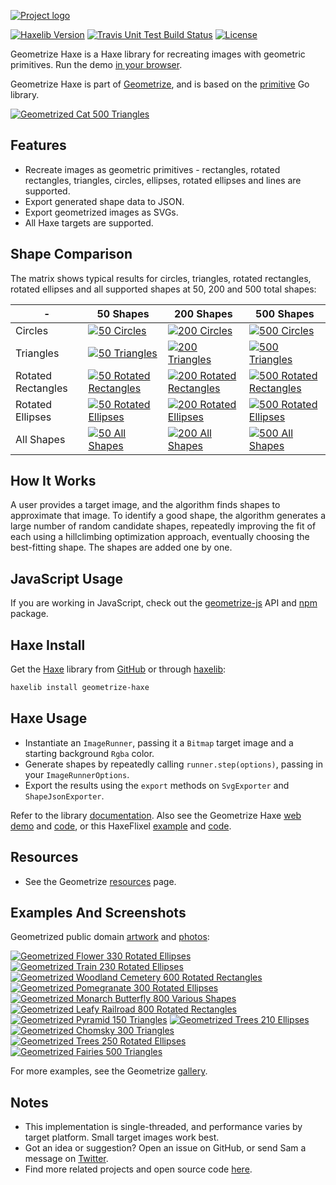 [![Project logo](https://github.com/Tw1ddle/geometrize-haxe/blob/master/screenshots/logo.png?raw=true "Geometrize Haxe - recreating images as geometric shapes logo")](https://www.geometrize.co.uk/)

[![Haxelib Version](https://img.shields.io/github/tag/Tw1ddle/geometrize-haxe.svg?style=flat-square&label=haxelib)](https://lib.haxe.org/p/geometrize-haxe)
[![Travis Unit Test Build Status](https://img.shields.io/travis/Tw1ddle/geometrize-haxe-unit-tests.svg?style=flat-square)](https://travis-ci.org/Tw1ddle/geometrize-haxe-unit-tests)
[![License](https://img.shields.io/:license-mit-blue.svg?style=flat-square)](https://github.com/Tw1ddle/geometrize-haxe/blob/master/LICENSE)

Geometrize Haxe is a Haxe library for recreating images with geometric primitives. Run the demo [in your browser](https://www.samcodes.co.uk/project/geometrize-haxe-web/).

Geometrize Haxe is part of [Geometrize](https://www.geometrize.co.uk/), and is based on the [primitive](https://github.com/fogleman/primitive) Go library.

[![Geometrized Cat 500 Triangles](https://github.com/Tw1ddle/geometrize-haxe/blob/master/screenshots/cat.gif?raw=true "Geometrized Cat - 500 Geometric Primitives")](https://www.geometrize.co.uk/)

## Features
* Recreate images as geometric primitives - rectangles, rotated rectangles, triangles, circles, ellipses, rotated ellipses and lines are supported.
* Export generated shape data to JSON.
* Export geometrized images as SVGs.
* All Haxe targets are supported.

## Shape Comparison

The matrix shows typical results for circles, triangles, rotated rectangles, rotated ellipses and all supported shapes at 50, 200 and 500 total shapes:

| -                  | 50 Shapes     | 200 Shapes    | 500 Shapes   |
| ------------------ | ------------- | ------------- | ------------ |
| Circles            | [![50 Circles](https://github.com/Tw1ddle/geometrize-haxe/blob/master/screenshots/seagull_50_circles.png?raw=true)](https://www.geometrize.co.uk/) | [![200 Circles](https://github.com/Tw1ddle/geometrize-haxe/blob/master/screenshots/seagull_200_circles.png?raw=true)](https://www.geometrize.co.uk/) | [![500 Circles](https://github.com/Tw1ddle/geometrize-haxe/blob/master/screenshots/seagull_500_circles.png?raw=true)](https://www.geometrize.co.uk/) |
| Triangles          | [![50 Triangles](https://github.com/Tw1ddle/geometrize-haxe/blob/master/screenshots/seagull_50_triangles.png?raw=true)](https://www.geometrize.co.uk/) | [![200 Triangles](https://github.com/Tw1ddle/geometrize-haxe/blob/master/screenshots/seagull_200_triangles.png?raw=true)](https://www.geometrize.co.uk/) | [![500 Triangles](https://github.com/Tw1ddle/geometrize-haxe/blob/master/screenshots/seagull_500_triangles.png?raw=true)](https://www.geometrize.co.uk/) |
| Rotated Rectangles | [![50 Rotated Rectangles](https://github.com/Tw1ddle/geometrize-haxe/blob/master/screenshots/seagull_50_rotated_rectangles.png?raw=true)](https://www.geometrize.co.uk/) | [![200 Rotated Rectangles](https://github.com/Tw1ddle/geometrize-haxe/blob/master/screenshots/seagull_200_rotated_rectangles.png?raw=true)](https://www.geometrize.co.uk/) | [![500 Rotated Rectangles](https://github.com/Tw1ddle/geometrize-haxe/blob/master/screenshots/seagull_500_rotated_rectangles.png?raw=true)](https://www.geometrize.co.uk/) |
| Rotated Ellipses   | [![50 Rotated Ellipses](https://github.com/Tw1ddle/geometrize-haxe/blob/master/screenshots/seagull_50_rotated_ellipses.png?raw=true)](https://www.geometrize.co.uk/) | [![200 Rotated Ellipses](https://github.com/Tw1ddle/geometrize-haxe/blob/master/screenshots/seagull_200_rotated_ellipses.png?raw=true)](https://www.geometrize.co.uk/) | [![500 Rotated Ellipses](https://github.com/Tw1ddle/geometrize-haxe/blob/master/screenshots/seagull_500_rotated_ellipses.png?raw=true)](https://www.geometrize.co.uk/) |
| All Shapes         | [![50 All Shapes](https://github.com/Tw1ddle/geometrize-haxe/blob/master/screenshots/seagull_50_all_shapes.png?raw=true)](https://www.geometrize.co.uk/) | [![200 All Shapes](https://github.com/Tw1ddle/geometrize-haxe/blob/master/screenshots/seagull_200_all_shapes.png?raw=true)](https://www.geometrize.co.uk/) | [![500 All Shapes](https://github.com/Tw1ddle/geometrize-haxe/blob/master/screenshots/seagull_500_all_shapes.png?raw=true)](https://www.geometrize.co.uk/) |

## How It Works

A user provides a target image, and the algorithm finds shapes to approximate that image. To identify a good shape, the algorithm generates a large number of random candidate shapes, repeatedly improving the fit of each using a hillclimbing optimization approach, eventually choosing the best-fitting shape. The shapes are added one by one.

## JavaScript Usage

If you are working in JavaScript, check out the [geometrize-js](https://github.com/cancerberoSgx/geometrizejs) API and [npm](https://www.npmjs.com/package/geometrizejs) package.

## Haxe Install

Get the [Haxe](https://haxe.org/) library from [GitHub](https://github.com/Tw1ddle/geometrize-haxe) or through [haxelib](https://lib.haxe.org/p/geometrize-haxe/):

```bash
haxelib install geometrize-haxe
```

## Haxe Usage

* Instantiate an ```ImageRunner```, passing it a ```Bitmap``` target image and a starting background ```Rgba``` color.
* Generate shapes by repeatedly calling ```runner.step(options)```, passing in your ```ImageRunnerOptions```.
* Export the results using the ```export``` methods on ```SvgExporter``` and ```ShapeJsonExporter```.

Refer to the library [documentation](https://tw1ddle.github.io/geometrize-haxe/). Also see the Geometrize Haxe [web demo](https://www.samcodes.co.uk/project/geometrize-haxe-web/) and [code](https://github.com/Tw1ddle/geometrize-haxe-web/), or this HaxeFlixel [example](https://samcodes.co.uk/project/geometrize-haxe-flixel/) and [code](https://github.com/Tw1ddle/geometrize-haxe-demo/).

## Resources

* See the Geometrize [resources](https://resources.geometrize.co.uk/) page.

## Examples And Screenshots

Geometrized public domain [artwork](https://commons.wikimedia.org/wiki/Category:Paintings_by_painter) and [photos](https://www.pexels.com/public-domain-images/):

[![Geometrized Flower 330 Rotated Ellipses](https://github.com/Tw1ddle/geometrize-haxe/blob/master/screenshots/flower.png?raw=true "Flower - 330 Rotated Ellipses")](https://www.geometrize.co.uk/)
[![Geometrized Train 230 Rotated Ellipses](https://github.com/Tw1ddle/geometrize-haxe/blob/master/screenshots/train.png?raw=true "Train - 230 Rotated Ellipses")](https://www.geometrize.co.uk/)
[![Geometrized Woodland Cemetery 600 Rotated Rectangles](https://github.com/Tw1ddle/geometrize-haxe/blob/master/screenshots/woodland_cemetery.png?raw=true "Woodland Cemetery - 600 Rotated Rectangles")](https://www.geometrize.co.uk/)
[![Geometrized Pomegranate 300 Rotated Ellipses](https://github.com/Tw1ddle/geometrize-haxe/blob/master/screenshots/pomegranate.png?raw=true "Pomegranate - 300 Rotated Ellipses")](https://www.geometrize.co.uk/)
[![Geometrized Monarch Butterfly 800 Various Shapes](https://github.com/Tw1ddle/geometrize-haxe/blob/master/screenshots/monarch_butterfly.png?raw=true "Monarch Butterfly - 800 Various Shapes")](https://www.geometrize.co.uk/)
[![Geometrized Leafy Railroad 800 Rotated Rectangles](https://github.com/Tw1ddle/geometrize-haxe/blob/master/screenshots/leafy_railroad.png?raw=true "Leafy Railroad - 800 Rotated Rectangles")](https://www.geometrize.co.uk/)
[![Geometrized Pyramid 150 Triangles](https://github.com/Tw1ddle/geometrize-haxe/blob/master/screenshots/pyramid.png?raw=true "Pyramid - 150 Triangles")](https://www.geometrize.co.uk/)
[![Geometrized Trees 210 Ellipses](https://github.com/Tw1ddle/geometrize-haxe/blob/master/screenshots/tree_under_clouds.png?raw=true "Tree Under Clouds - 210 Ellipses")](https://www.geometrize.co.uk/)
[![Geometrized Chomsky 300 Triangles](https://github.com/Tw1ddle/geometrize-haxe/blob/master/screenshots/chomsky.png?raw=true "Noam Chomsky - 300 Triangles")](https://www.geometrize.co.uk/)
[![Geometrized Trees 250 Rotated Ellipses](https://github.com/Tw1ddle/geometrize-haxe/blob/master/screenshots/trees.png?raw=true "Trees - 250 Rotated Ellipses")](https://www.geometrize.co.uk/)
[![Geometrized Fairies 500 Triangles](https://github.com/Tw1ddle/geometrize-haxe/blob/master/screenshots/fairies.png?raw=true "Fairies - 500 Triangles")](https://www.geometrize.co.uk/)

For more examples, see the Geometrize [gallery](https://gallery.geometrize.co.uk/).

## Notes
* This implementation is single-threaded, and performance varies by target platform. Small target images work best.
* Got an idea or suggestion? Open an issue on GitHub, or send Sam a message on [Twitter](https://twitter.com/Sam_Twidale).
* Find more related projects and open source code [here](https://resources.geometrize.co.uk/).